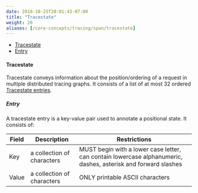 ```yaml
---
date: 2018-10-25T20:01:43-07:00
title: "Tracestate"
weight: 20
aliases: [/core-concepts/tracing/span/tracestate]
---
```


- [Tracestate](#tracestate)
- [Entry](#entry)

#### Tracestate
Tracestate conveys information about the position/ordering of a request in multiple distributed tracing graphs.
It consists of a list of at most 32 ordered [Tracestate entries](#entry).

##### Entry
A tracestate entry is a key-value pair used to annotate a positional state. It consists of:

Field|Description|Restrictions
---|---|---
Key|a collection of characters|MUST begin with a lower case letter, can contain lowercase alphanumeric, dashes, asterisk and forward slashes 
Value|a collection of characters|ONLY printable ASCII characters
